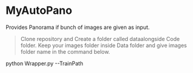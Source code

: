 # MyAutoPano
Provides Panorama if bunch of images are given as input.
> Clone repository and Create a folder called dataalongside Code folder.
> Keep your images folder inside Data folder and give images folder name in the command below.

python Wrapper.py \--TrainPath <please give image set folder name>

